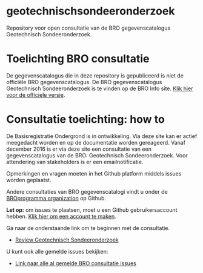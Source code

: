# geotechnischsondeeronderzoek
Repository voor open consultatie van de BRO gegevenscatalogus Geotechnisch Sondeeronderzoek.

# Toelichting BRO consultatie
De gegevenscatalogus die in deze repository is gepubliceerd is niet de officiële BRO gegevenscatalogus. De BRO gegevenscatalogus Geotechnisch Sondeeronderzoek is te vinden op de BRO Info site. [Klik hier voor de officiele versie][5]. 

# Consultatie toelichting: how to

De Basisregistratie Ondergrond is in ontwikkeling. Via deze site kan er actief meegedacht worden en op de documentatie worden gereageerd. Vanaf december 2016 is er via deze site een consultatie van een gegevenscatalogus van de BRO: Geotechnisch Sondeeronderzoek. Voor attendering van stakeholders is er een emailnotificatie.

Opmerkingen en vragen moeten in het Github platform middels issues worden geplaatst. 

Andere consultaties van BRO gegevenscatalogi vindt u onder de [BROprogramma organization][6] op Github. 

**Let op:** om issues te plaatsen, moet u een Github gebruikersaccount hebben. [Klik hier om een account te maken][4]. 

Ga naar de onderstaande link om te beginnen met de consultatie. 

- [Review Geotechnisch Sondeeronderzoek][2]

U kunt ook alle gemelde issues bekijken: 
- [Link naar alle al gemelde BRO consultatie issues][1]

[1]: https://github.com/BROprogramma/geotechnischsondeeronderzoek/issues
[2]: https://github.com/BROprogramma/geotechnischsondeeronderzoek/blob/master/Catalogus%20Geotechnisch%20Sondeeronderzoek.pdf
[4]: https://github.com/join
[5]: https://www.broinfo.nl/sites/www.broinfo.nl/files/broinfo_Catalogus%20voor%20Geotechnisch%20Sondeeronderzoek_maart%202016.pdf
[6]: https://github.com/BROprogramma
